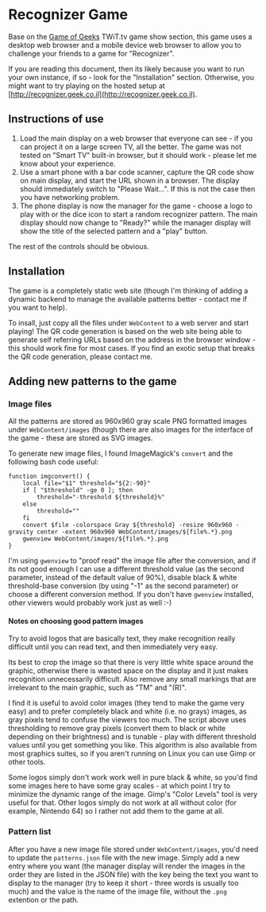 # Recognizer Game

Base on the [Game of Geeks](http://www.gameofgeeks.tv/) TWiT.tv game show section,
this game uses a desktop web browser and a mobile device web browser to allow you
to challenge your friends to a game for "Recognizer".

If you are reading this document, then its likely because you want to run your
own instance, if so - look for the "Installation" section. Otherwise, you might
want to try playing on the hosted setup at [http://recognizer.geek.co.il](http://recognizer.geek.co.il).

## Instructions of use

1. Load the main display on a web browser that everyone can see - if you can project
   it on a large screen TV, all the better. The game was not tested on "Smart TV"
   built-in browser, but it should work - please let me know about your experience.
2. Use a smart phone with a bar code scanner, capture the QR code show on main
   display, and start the URL shown in a browser. The display should immediately 
   switch to "Please Wait...". If this is not the case then you have networking
   problem.
3. The phone display is now the manager for the game - choose a logo to play with
   or the dice icon to start a random recognizer pattern. The main display should
   now change to "Ready?" while the manager display will show the title of the
   selected pattern and a "play" button. 

The rest of the controls should be obvious.

## Installation

The game is a completely static web site (though I'm thinking of adding a dynamic
backend to manage the available patterns better - contact me if you want to help).

To insall, just copy all the files under `WebContent` to a web server and start
playing! The QR code generation is based on the web site being able to generate
self referring URLs based on the address in the browser window - this should work
fine for most cases. If you find an exotic setup that breaks the QR code generation,
please contact me.

## Adding new patterns to the game

### Image files

All the patterns are stored as 960x960 gray scale PNG formatted images under
`WebContent/images` (though there are also images for the interface of the game -
these are stored as SVG images.

To generate new image files, I found ImageMagick's `convert` and the following
bash code useful:

~~~
function imgconvert() {
	local file="$1" threshold="${2:-90}"
	if [ "$threshold" -ge 0 ]; then
		threshold="-threshold ${threshold}%"
	else
		threshold=""
	fi
	convert $file -colorspace Gray ${threshold} -resize 960x960 -gravity center -extent 960x960 WebContent/images/${file%.*}.png
	gwenview WebContent/images/${file%.*}.png
}
~~~

I'm using `gwenview` to "proof read" the image file after the conversion, and if
its not good enough I can use a different threshold value (as the second parameter,
instead of the default value of 90%), disable black & white threshold-base conversion
(by using "-1" as the second parameter) or choose a different conversion method. If
you don't have `gwenview` installed, other viewers would probably work just as well :-)

#### Notes on choosing good pattern images

Try to avoid logos that are basically text, they make recognition really difficult
until you can read text, and then immediately very easy.

Its best to crop the image so that there is very little white space around the graphic,
otherwise there is wasted space on the display and it just makes recognition unnecessarily
difficult. Also remove any small markings that are irrelevant to the main graphic,
such as "TM" and "(R)".

I find it is useful to avoid color images (they tend to make the game very easy) and
to prefer completely black and white (i.e. no grays) images, as gray pixels tend to
confuse the viewers too much. The script above uses thresholding to remove gray pixels
(convert them to black or white depending on their brightness) and is tunable - play
with different threshold values until you get something you like. This algorithm
is also available from most graphics suites, so if you aren't running on Linux you
can use Gimp or other tools.

Some logos simply don't work work well in pure black & white, so you'd find some
images here to have some gray scales - at which point I try to minimize the dynamic range
of the image. Gimp's "Color Levels" tool is very useful for that. Other logos simply
do not work at all without color (for example, Nintendo 64) so I rather not add them
to the game at all.

### Pattern list

After you have a new image file stored under `WebContent/images`, you'd need to update
the `patterns.json` file with the new image. Simply add a new entry where you want (the
manager display will render the images in the order they are listed in the JSON file)
with the key being the text you want to display to the manager (try to keep it short -
three words is usually too much) and the value is the name of the image file, without
the `.png` extention or the path.
